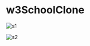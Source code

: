 # w3SchoolClone
![s1](https://github.com/GirishHakki/w3SchoolClone/assets/109576032/2076c758-7f8f-449c-864c-092cc6564182)

![s2](https://github.com/GirishHakki/w3SchoolClone/assets/109576032/e007170c-0533-410d-8604-396cb3b054ec)
